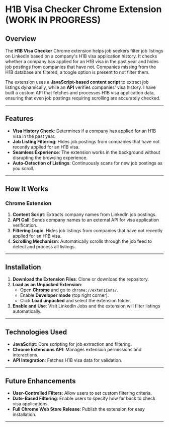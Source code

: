 # H1B Visa Checker Chrome Extension (WORK IN PROGRESS)

## Overview
The **H1B Visa Checker** Chrome extension helps job seekers filter job listings on LinkedIn based on a company's H1B visa application history. It checks whether a company has applied for an H1B visa in the past year and hides job postings from companies that have not. Companies missing from the H1B database are filtered, a toogle option is present to not filter them.

The extension uses a **JavaScript-based content script** to extract job listings dynamically, while an **API** verifies companies' visa history. I have built a custom API that fetches and processes H1B visa application data, ensuring that even job postings requiring scrolling are accurately checked.

---

## Features
- **Visa History Check**: Determines if a company has applied for an H1B visa in the past year.
- **Job Listing Filtering**: Hides job postings from companies that have not recently applied for an H1B visa.
- **Seamless Experience**: The extension works in the background without disrupting the browsing experience.
- **Auto-Detection of Listings**: Continuously scans for new job postings as you scroll.

---

## How It Works
### **Chrome Extension**
1. **Content Script**: Extracts company names from LinkedIn job postings.
2. **API Call**: Sends company names to an external API for visa application verification.
3. **Filtering Logic**: Hides job listings from companies that have not recently applied for an H1B visa.
4. **Scrolling Mechanism**: Automatically scrolls through the job feed to detect and process all listings.

---

## Installation
1. **Download the Extension Files**: Clone or download the repository.
2. **Load as an Unpacked Extension**:
   - Open **Chrome** and go to `chrome://extensions/`.
   - Enable **Developer mode** (top right corner).
   - Click **Load unpacked** and select the extension folder.
3. **Enable and Use**: Visit LinkedIn Jobs and the extension will filter listings automatically.

---

## Technologies Used
- **JavaScript**: Core scripting for job extraction and filtering.
- **Chrome Extensions API**: Manages extension permissions and interactions.
- **API Integration**: Fetches H1B visa data for validation.

---

## Future Enhancements
- **User-Controlled Filters**: Allow users to set custom filtering criteria.
- **Date-Based Filtering**: Enable users to specify how far back to check visa applications.
- **Full Chrome Web Store Release**: Publish the extension for easy installation.

---
